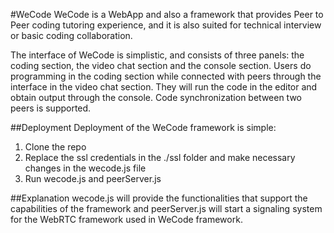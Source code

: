 #WeCode
WeCode is a WebApp and also a framework that provides Peer to Peer coding tutoring experience, and it is also suited for technical interview or basic coding collaboration.

The interface of WeCode is simplistic, and consists of three panels: the coding section, the video chat section and the console section. Users do programming in the coding section while connected with peers through the interface in the video chat section. They will run the code in the editor and obtain output through the console. Code synchronization between two peers is supported.

##Deployment
Deployment of the WeCode framework is simple:
  1. Clone the repo
  2. Replace the ssl credentials in the ./ssl folder and make necessary changes in the wecode.js file
  3. Run wecode.js and peerServer.js

##Explanation
wecode.js will provide the functionalities that support the capabilities of the framework and peerServer.js will start a signaling system for the WebRTC framework used in WeCode framework.
